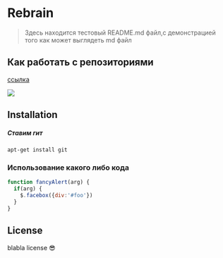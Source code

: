 # Rebrain

> Здесь находится тестовый README.md файл,с демонстрацией того как может выглядеть md файл







## Как работать с репозиториями

[ссылка](https://about.gitlab.com/images/press/git-cheat-sheet.pdf)

![](https://cdn.hashnode.com/res/hashnode/image/upload/v1616023137045/fotEYJDfr.png?auto=compress)











## Installation

##### Ставим гит


```shell
apt-get install git
```






### Использование какого либо кода

```javascript
function fancyAlert(arg) {
  if(arg) {
    $.facebox({div:'#foo'})
  }
}
```















## License

blabla license :sunglasses:
